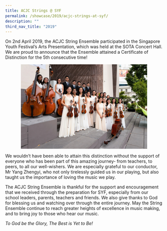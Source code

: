 ```yaml
---
title: ACJC Strings @ SYF
permalink: /showcase/2019/acjc-strings-at-syf/
description: ""
third_nav_title: "2019"
---
```

On 2nd April 2019, the ACJC String Ensemble participated in the Singapore Youth Festival’s Arts Presentation, which was held at the SOTA Concert Hall. We are proud to announce that the Ensemble attained a Certificate of Distinction for the 5th consecutive time!

<style>  
img {  
  display: block;  
  margin-left: auto;  
  margin-right: auto;  
}  
</style>  
<img style="width:80%;" src="/images/Strings.jpeg">  
  


We wouldn’t have been able to attain this distinction without the support of everyone who has been part of this amazing journey- from teachers, to peers, to all our well-wishers. We are especially grateful to our conductor, Mr Yang Zhengyi, who not only tirelessly guided us in our playing, but also taught us the importance of loving the music we play.

The ACJC String Ensemble is thankful for the support and encouragement that we received through the preparation for SYF, especially from our school leaders, parents, teachers and friends. We also give thanks to God for blessing us and watching over through the entire journey. May the String Ensemble continue to reach greater heights of excellence in music making, and to bring joy to those who hear our music.

_To God be the Glory, The Best is Yet to Be!_